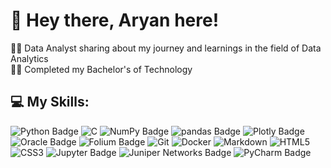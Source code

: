 # 👋 Hey there, Aryan here!

👨‍💻 Data Analyst sharing about my journey and learnings in the field of Data Analytics
<br />
👨‍🎓 Completed my Bachelor's of Technology
<br />

## 💻 My Skills:
![Python Badge](https://img.shields.io/badge/Python-3776AB?logo=python&logoColor=fff&style=for-the-badge)
![C](https://img.shields.io/badge/c-%2300599C.svg?style=for-the-badge&logo=c&logoColor=white)
![NumPy Badge](https://img.shields.io/badge/NumPy-013243?logo=numpy&logoColor=fff&style=for-the-badge)
![pandas Badge](https://img.shields.io/badge/pandas-150458?logo=pandas&logoColor=fff&style=for-the-badge)
![Plotly Badge](https://img.shields.io/badge/Plotly-3F4F75?logo=plotly&logoColor=fff&style=for-the-badge)
![Oracle Badge](https://img.shields.io/badge/Oracle-F80000?logo=oracle&logoColor=fff&style=for-the-badge)
![Folium Badge](https://img.shields.io/badge/Folium-77B829?logo=folium&logoColor=fff&style=for-the-badge)
![Git](https://img.shields.io/badge/git-%23F05033.svg?style=for-the-badge&logo=git&logoColor=white)
![Docker](https://img.shields.io/badge/docker-%230db7ed.svg?style=for-the-badge&logo=docker&logoColor=white)
![Markdown](https://img.shields.io/badge/markdown-%23000000.svg?style=for-the-badge&logo=markdown&logoColor=white)
![HTML5](https://img.shields.io/badge/html5-%23E34F26.svg?style=for-the-badge&logo=html5&logoColor=white)
![CSS3](https://img.shields.io/badge/css3-%231572B6.svg?style=for-the-badge&logo=css3&logoColor=white)
![Jupyter Badge](https://img.shields.io/badge/Jupyter-F37626?logo=jupyter&logoColor=fff&style=for-the-badge)
![Juniper Networks Badge](https://img.shields.io/badge/Juniper%20Networks-84B135?logo=junipernetworks&logoColor=fff&style=for-the-badge)
![PyCharm Badge](https://img.shields.io/badge/PyCharm-000?logo=pycharm&logoColor=fff&style=for-the-badge)
